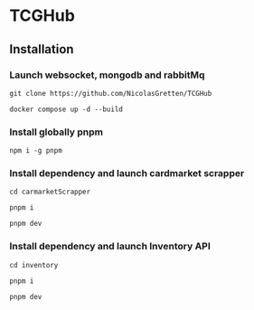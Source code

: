 # TCGHub

## Installation

### Launch websocket, mongodb and rabbitMq
```shell
git clone https://github.com/NicolasGretten/TCGHub
```

```shell
docker compose up -d --build
```

### Install globally pnpm
```shell
npm i -g pnpm
```

### Install dependency and launch cardmarket scrapper
```shell
cd carmarketScrapper
```

```shell
pnpm i
```

```shell
pnpm dev
```

### Install dependency and launch Inventory API

```shell
cd inventory
```

```shell
pnpm i
```

```shell
pnpm dev
```